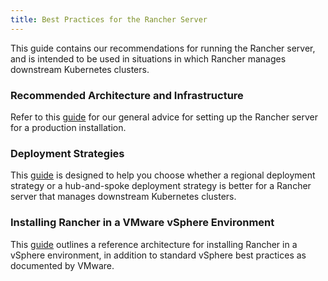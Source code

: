 ```yaml
---
title: Best Practices for the Rancher Server
---
```


<head>
  <link rel="canonical" href="https://ranchermanager.docs.rancher.com/reference-guides/best-practices/rancher-server"/>
</head>

This guide contains our recommendations for running the Rancher server, and is intended to be used in situations in which Rancher manages downstream Kubernetes clusters.

### Recommended Architecture and Infrastructure

Refer to this [guide](tips-for-running-rancher.md) for our general advice for setting up the Rancher server for a production installation.

### Deployment Strategies

This [guide](rancher-deployment-strategy.md) is designed to help you choose whether a regional deployment strategy or a hub-and-spoke deployment strategy is better for a Rancher server that manages downstream Kubernetes clusters.

### Installing Rancher in a VMware vSphere Environment

This [guide](on-premises-rancher-in-vsphere.md) outlines a reference architecture for installing Rancher in a vSphere environment, in addition to standard vSphere best practices as documented by VMware.